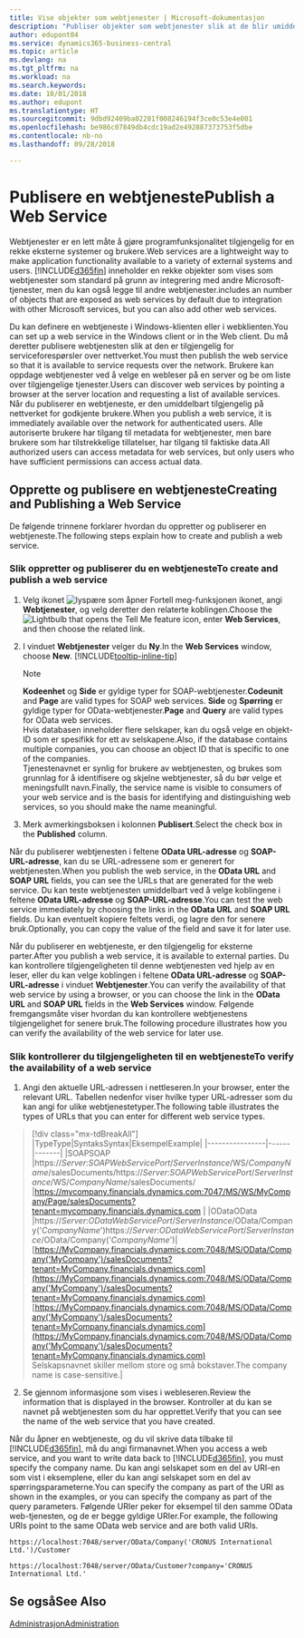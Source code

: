 ```yaml
---
title: Vise objekter som webtjenester | Microsoft-dokumentasjon
description: "Publiser objekter som webtjenester slik at de blir umiddelbart tilgjengelige på nettverket."
author: edupont04
ms.service: dynamics365-business-central
ms.topic: article
ms.devlang: na
ms.tgt_pltfrm: na
ms.workload: na
ms.search.keywords: 
ms.date: 10/01/2018
ms.author: edupont
ms.translationtype: HT
ms.sourcegitcommit: 9dbd92409ba02281f008246194f3ce0c53e4e001
ms.openlocfilehash: be986c07849db4cdc19ad2e492887373753f5dbe
ms.contentlocale: nb-no
ms.lasthandoff: 09/28/2018

---
```

# <a name="publish-a-web-service"></a><span data-ttu-id="2562a-103">Publisere en webtjeneste</span><span class="sxs-lookup"><span data-stu-id="2562a-103">Publish a Web Service</span></span>

<span data-ttu-id="2562a-104">Webtjenester er en lett måte å gjøre programfunksjonalitet tilgjengelig for en rekke eksterne systemer og brukere.</span><span class="sxs-lookup"><span data-stu-id="2562a-104">Web services are a lightweight way to make application functionality available to a variety of external systems and users.</span></span> [!INCLUDE[d365fin](includes/d365fin_md.md)] <span data-ttu-id="2562a-105">inneholder en rekke objekter som vises som webtjenester som standard på grunn av integrering med andre Microsoft-tjenester, men du kan også legge til andre webtjenester.</span><span class="sxs-lookup"><span data-stu-id="2562a-105">includes an number of objects that are exposed as web services by default due to integration with other Microsoft services, but you can also add other web services.</span></span>  

<span data-ttu-id="2562a-106">Du kan definere en webtjeneste i Windows-klienten eller i webklienten.</span><span class="sxs-lookup"><span data-stu-id="2562a-106">You can set up a web service in the Windows client or in the Web client.</span></span> <span data-ttu-id="2562a-107">Du må deretter publisere webtjenesten slik at den er tilgjengelig for serviceforespørsler over nettverket.</span><span class="sxs-lookup"><span data-stu-id="2562a-107">You must then publish the web service so that it is available to service requests over the network.</span></span> <span data-ttu-id="2562a-108">Brukere kan oppdage webtjenester ved å velge en webleser på en server og be om liste over tilgjengelige tjenester.</span><span class="sxs-lookup"><span data-stu-id="2562a-108">Users can discover web services by pointing a browser at the server location and requesting a list of available services.</span></span> <span data-ttu-id="2562a-109">Når du publiserer en webtjeneste, er den umiddelbart tilgjengelig på nettverket for godkjente brukere.</span><span class="sxs-lookup"><span data-stu-id="2562a-109">When you publish a web service, it is immediately available over the network for authenticated users.</span></span> <span data-ttu-id="2562a-110">Alle autoriserte brukere har tilgang til metadata for webtjenester, men bare brukere som har tilstrekkelige tillatelser, har tilgang til faktiske data.</span><span class="sxs-lookup"><span data-stu-id="2562a-110">All authorized users can access metadata for web services, but only users who have sufficient permissions can access actual data.</span></span>

## <a name="creating-and-publishing-a-web-service"></a><span data-ttu-id="2562a-111">Opprette og publisere en webtjeneste</span><span class="sxs-lookup"><span data-stu-id="2562a-111">Creating and Publishing a Web Service</span></span>  
<span data-ttu-id="2562a-112">De følgende trinnene forklarer hvordan du oppretter og publiserer en webtjeneste.</span><span class="sxs-lookup"><span data-stu-id="2562a-112">The following steps explain how to create and publish a web service.</span></span>  

### <a name="to-create-and-publish-a-web-service"></a><span data-ttu-id="2562a-113">Slik oppretter og publiserer du en webtjeneste</span><span class="sxs-lookup"><span data-stu-id="2562a-113">To create and publish a web service</span></span>  

1.  <span data-ttu-id="2562a-114">Velg ikonet ![lyspære som åpner Fortell meg-funksjonen](media/ui-search/search_small.png "Fortell hva du vil gjøre") ikonet, angi **Webtjenester**, og velg deretter den relaterte koblingen.</span><span class="sxs-lookup"><span data-stu-id="2562a-114">Choose the ![Lightbulb that opens the Tell Me feature](media/ui-search/search_small.png "Tell me what you want to do") icon, enter **Web Services**, and then choose the related link.</span></span>  
2.  <span data-ttu-id="2562a-115">I vinduet **Webtjenester** velger du **Ny**.</span><span class="sxs-lookup"><span data-stu-id="2562a-115">In the **Web Services** window, choose **New**.</span></span> [!INCLUDE[tooltip-inline-tip](includes/tooltip-inline-tip_md.md)]  

    > [!NOTE]  
    >  <span data-ttu-id="2562a-116">**Kodeenhet** og **Side** er gyldige typer for SOAP-webtjenester.</span><span class="sxs-lookup"><span data-stu-id="2562a-116">**Codeunit** and **Page** are valid types for SOAP web services.</span></span> <span data-ttu-id="2562a-117">**Side** og **Spørring** er gyldige typer for OData-webtjenester.</span><span class="sxs-lookup"><span data-stu-id="2562a-117">**Page** and **Query** are valid types for OData web services.</span></span>  
    <span data-ttu-id="2562a-118">Hvis databasen inneholder flere selskaper, kan du også velge en objekt-ID som er spesifikk for ett av selskapene.</span><span class="sxs-lookup"><span data-stu-id="2562a-118">Also, if the database contains multiple companies, you can choose an object ID that is specific to one of the companies.</span></span>  
    <span data-ttu-id="2562a-119">Tjenestenavnet er synlig for brukere av webtjenesten, og brukes som grunnlag for å identifisere og skjelne webtjenester, så du bør velge et meningsfullt navn.</span><span class="sxs-lookup"><span data-stu-id="2562a-119">Finally, the service name is visible to consumers of your web service and is the basis for identifying and distinguishing web services, so you should make the name meaningful.</span></span>

3.  <span data-ttu-id="2562a-120">Merk avmerkingsboksen i kolonnen **Publisert**.</span><span class="sxs-lookup"><span data-stu-id="2562a-120">Select the check box in the **Published** column.</span></span>  

<span data-ttu-id="2562a-121">Når du publiserer webtjenesten i feltene **OData URL-adresse** og **SOAP-URL-adresse**, kan du se URL-adressene som er generert for webtjenesten.</span><span class="sxs-lookup"><span data-stu-id="2562a-121">When you publish the web service, in the **OData URL** and **SOAP URL** fields, you can see the URLs that are generated for the web service.</span></span> <span data-ttu-id="2562a-122">Du kan teste webtjenesten umiddelbart ved å velge koblingene i feltene **OData URL-adresse** og **SOAP-URL-adresse**.</span><span class="sxs-lookup"><span data-stu-id="2562a-122">You can test the web service immediately by choosing the links in the **OData URL** and **SOAP URL** fields.</span></span> <span data-ttu-id="2562a-123">Du kan eventuelt kopiere feltets verdi, og lagre den for senere bruk.</span><span class="sxs-lookup"><span data-stu-id="2562a-123">Optionally, you can copy the value of the field and save it for later use.</span></span>  

<span data-ttu-id="2562a-124">Når du publiserer en webtjeneste, er den tilgjengelig for eksterne parter.</span><span class="sxs-lookup"><span data-stu-id="2562a-124">After you publish a web service, it is available to external parties.</span></span> <span data-ttu-id="2562a-125">Du kan kontrollere tilgjengeligheten til denne webtjenesten ved hjelp av en leser, eller du kan velge koblingen i feltene **OData URL-adresse** og **SOAP-URL-adresse** i vinduet **Webtjenester**.</span><span class="sxs-lookup"><span data-stu-id="2562a-125">You can verify the availability of that web service by using a browser, or you can choose the link in the **OData URL** and **SOAP URL** fields in the **Web Services** window.</span></span> <span data-ttu-id="2562a-126">Følgende fremgangsmåte viser hvordan du kan kontrollere webtjenestens tilgjengelighet for senere bruk.</span><span class="sxs-lookup"><span data-stu-id="2562a-126">The following procedure illustrates how you can verify the availability of the web service for later use.</span></span>  

### <a name="to-verify-the-availability-of-a-web-service"></a><span data-ttu-id="2562a-127">Slik kontrollerer du tilgjengeligheten til en webtjeneste</span><span class="sxs-lookup"><span data-stu-id="2562a-127">To verify the availability of a web service</span></span>  

1.  <span data-ttu-id="2562a-128">Angi den aktuelle URL-adressen i nettleseren.</span><span class="sxs-lookup"><span data-stu-id="2562a-128">In your browser, enter the relevant URL.</span></span> <span data-ttu-id="2562a-129">Tabellen nedenfor viser hvilke typer URL-adresser som du kan angi for ulike webtjenestetyper.</span><span class="sxs-lookup"><span data-stu-id="2562a-129">The following table illustrates the types of URLs that you can enter for different web service types.</span></span>  
> [!div class="mx-tdBreakAll"]
> |<span data-ttu-id="2562a-130">Type</span><span class="sxs-lookup"><span data-stu-id="2562a-130">Type</span></span>|<span data-ttu-id="2562a-131">Syntaks</span><span class="sxs-lookup"><span data-stu-id="2562a-131">Syntax</span></span>|<span data-ttu-id="2562a-132">Eksempel</span><span class="sxs-lookup"><span data-stu-id="2562a-132">Example</span></span>|
> |----------------|------|-------|
> |<span data-ttu-id="2562a-133">SOAP</span><span class="sxs-lookup"><span data-stu-id="2562a-133">SOAP</span></span> |<span data-ttu-id="2562a-134">https://*Server*:*SOAPWebServicePort*/*ServerInstance*/WS/*CompanyName*/salesDocuments/</span><span class="sxs-lookup"><span data-stu-id="2562a-134">https://*Server*:*SOAPWebServicePort*/*ServerInstance*/WS/*CompanyName*/salesDocuments/</span></span> |https://mycompany.financials.dynamics.com:7047/MS/WS/MyCompany/Page/salesDocuments?tenant=mycompany.financials.dynamics.com |
> |<span data-ttu-id="2562a-135">OData</span><span class="sxs-lookup"><span data-stu-id="2562a-135">OData</span></span> |<span data-ttu-id="2562a-136">https://*Server*:*ODataWebServicePort*/*ServerInstance*/OData/Company('*CompanyName*')</span><span class="sxs-lookup"><span data-stu-id="2562a-136">https://*Server*:*ODataWebServicePort*/*ServerInstance*/OData/Company('*CompanyName*')</span></span>|<span data-ttu-id="2562a-137">[https://MyCompany.financials.dynamics.com:7048/MS/OData/Company('MyCompany')/salesDocuments?tenant=MyCompany.financials.dynamics.com](https://MyCompany.financials.dynamics.com:7048/MS/OData/Company('MyCompany')/salesDocuments?tenant=MyCompany.financials.dynamics.com)</span><span class="sxs-lookup"><span data-stu-id="2562a-137">[https://MyCompany.financials.dynamics.com:7048/MS/OData/Company('MyCompany')/salesDocuments?tenant=MyCompany.financials.dynamics.com](https://MyCompany.financials.dynamics.com:7048/MS/OData/Company('MyCompany')/salesDocuments?tenant=MyCompany.financials.dynamics.com)</span></span> <br />    <span data-ttu-id="2562a-138">Selskapsnavnet skiller mellom store og små bokstaver.</span><span class="sxs-lookup"><span data-stu-id="2562a-138">The company name is case-sensitive.</span></span>|

2.  <span data-ttu-id="2562a-139">Se gjennom informasjone som vises i webleseren.</span><span class="sxs-lookup"><span data-stu-id="2562a-139">Review the information that is displayed in the browser.</span></span> <span data-ttu-id="2562a-140">Kontroller at du kan se navnet på webtjenesten som du har opprettet.</span><span class="sxs-lookup"><span data-stu-id="2562a-140">Verify that you can see the name of the web service that you have created.</span></span>  

<span data-ttu-id="2562a-141">Når du åpner en webtjeneste, og du vil skrive data tilbake til [!INCLUDE[d365fin](includes/d365fin_md.md)], må du angi firmanavnet.</span><span class="sxs-lookup"><span data-stu-id="2562a-141">When you access a web service, and you want to write data back to [!INCLUDE[d365fin](includes/d365fin_md.md)], you must specify the company name.</span></span> <span data-ttu-id="2562a-142">Du kan angi selskapet som en del av URI-en som vist i eksemplene, eller du kan angi selskapet som en del av spørringsparameterne.</span><span class="sxs-lookup"><span data-stu-id="2562a-142">You can specify the company as part of the URI as shown in the examples, or you can specify the company as part of the query parameters.</span></span> <span data-ttu-id="2562a-143">Følgende URIer peker for eksempel til den samme OData web-tjenesten, og de er begge gyldige URIer.</span><span class="sxs-lookup"><span data-stu-id="2562a-143">For example, the following URIs point to the same OData web service and are both valid URIs.</span></span>  

```  
https://localhost:7048/server/OData/Company('CRONUS International Ltd.')/Customer  
```  

```  
https://localhost:7048/server/OData/Customer?company='CRONUS International Ltd.'  
```  

## <a name="see-also"></a><span data-ttu-id="2562a-144">Se også</span><span class="sxs-lookup"><span data-stu-id="2562a-144">See Also</span></span>  
[<span data-ttu-id="2562a-145">Administrasjon</span><span class="sxs-lookup"><span data-stu-id="2562a-145">Administration</span></span>](admin-setup-and-administration.md)  

